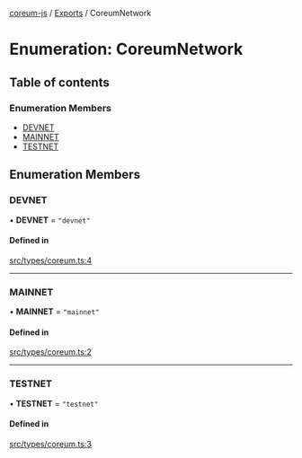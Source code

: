[coreum-js](../README.md) / [Exports](../modules.md) / CoreumNetwork

# Enumeration: CoreumNetwork

## Table of contents

### Enumeration Members

- [DEVNET](CoreumNetwork.md#devnet)
- [MAINNET](CoreumNetwork.md#mainnet)
- [TESTNET](CoreumNetwork.md#testnet)

## Enumeration Members

### DEVNET

• **DEVNET** = ``"devnet"``

#### Defined in

[src/types/coreum.ts:4](https://github.com/CooperFoundation/coreum-js/blob/f8fbe50/src/types/coreum.ts#L4)

___

### MAINNET

• **MAINNET** = ``"mainnet"``

#### Defined in

[src/types/coreum.ts:2](https://github.com/CooperFoundation/coreum-js/blob/f8fbe50/src/types/coreum.ts#L2)

___

### TESTNET

• **TESTNET** = ``"testnet"``

#### Defined in

[src/types/coreum.ts:3](https://github.com/CooperFoundation/coreum-js/blob/f8fbe50/src/types/coreum.ts#L3)
